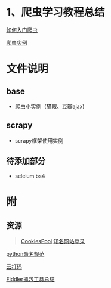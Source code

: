# 1、爬虫学习教程总结
[如何入门爬虫](https://zhuanlan.zhihu.com/p/21479334)

[爬虫实例](https://blog.csdn.net/rico_zhou/article/details/83619564)


# 文件说明

## base
- 爬虫小实例（猫眼、豆瓣ajax)

## scrapy
- scrapy框架使用实例

## 待添加部分
- seleium bs4 

# 附
## 资源
> [CookiesPool](https://github.com/hucaihui/CookiesPool)
> [知名网站登录](https://github.com/hucaihui/fuck-login)

[python命名规范](http://www.cnblogs.com/wangcp-2014/p/4608265.html)

[云打码](http://www.yundama.com/about.html)

[Fiddler抓包工具总结](https://www.cnblogs.com/yyhh/p/5140852.html)
